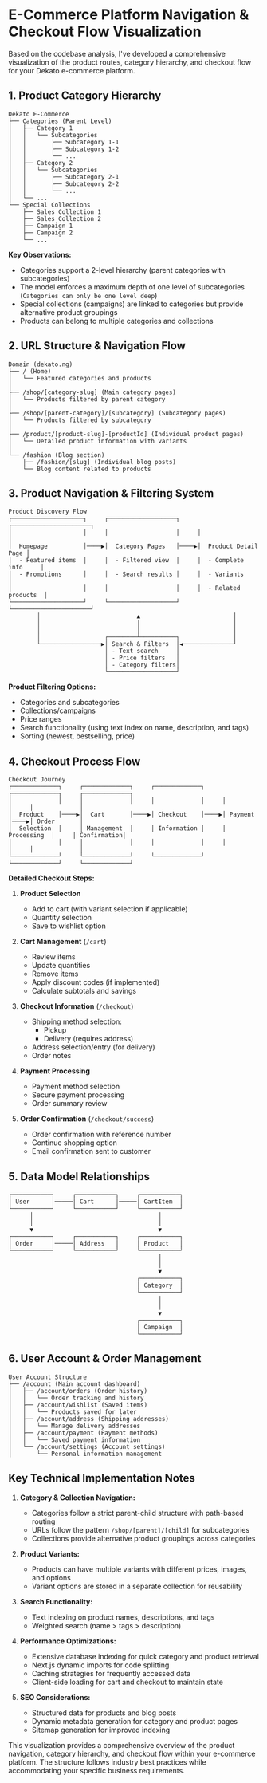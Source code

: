 # E-Commerce Platform Navigation & Checkout Flow Visualization

Based on the codebase analysis, I've developed a comprehensive visualization of the product routes, category hierarchy, and checkout flow for your Dekato e-commerce platform.

## 1. Product Category Hierarchy

```
Dekato E-Commerce
├── Categories (Parent Level)
│   ├── Category 1
│   │   └── Subcategories
│   │       ├── Subcategory 1-1
│   │       ├── Subcategory 1-2
│   │       └── ...
│   ├── Category 2
│   │   └── Subcategories
│   │       ├── Subcategory 2-1
│   │       ├── Subcategory 2-2
│   │       └── ...
│   └── ...
└── Special Collections
    ├── Sales Collection 1
    ├── Sales Collection 2
    ├── Campaign 1
    ├── Campaign 2
    └── ...
```

**Key Observations:**

- Categories support a 2-level hierarchy (parent categories with subcategories)
- The model enforces a maximum depth of one level of subcategories (`Categories can only be one level deep`)
- Special collections (campaigns) are linked to categories but provide alternative product groupings
- Products can belong to multiple categories and collections

## 2. URL Structure & Navigation Flow

```
Domain (dekato.ng)
├── / (Home)
│   └── Featured categories and products
│
├── /shop/[category-slug] (Main category pages)
│   └── Products filtered by parent category
│
├── /shop/[parent-category]/[subcategory] (Subcategory pages)
│   └── Products filtered by subcategory
│
├── /product/[product-slug]-[productId] (Individual product pages)
│   └── Detailed product information with variants
│
└── /fashion (Blog section)
    ├── /fashion/[slug] (Individual blog posts)
    └── Blog content related to products
```

## 3. Product Navigation & Filtering System

```
Product Discovery Flow
┌────────────────────┐     ┌───────────────────┐     ┌──────────────────────┐
│                    │     │                   │     │                      │
│  Homepage          │────▶│  Category Pages   │────▶│  Product Detail Page │
│  - Featured items  │     │  - Filtered view  │     │  - Complete info     │
│  - Promotions      │     │  - Search results │     │  - Variants          │
│                    │     │                   │     │  - Related products  │
└────────────────────┘     └───────────────────┘     └──────────────────────┘
        │                           ▲                          │
        │                           │                          │
        │                           │                          │
        │                  ┌────────┴──────────┐               │
        └─────────────────▶│ Search & Filters  │◀──────────────┘
                           │ - Text search     │
                           │ - Price filters   │
                           │ - Category filters│
                           └───────────────────┘
```

**Product Filtering Options:**

- Categories and subcategories
- Collections/campaigns
- Price ranges
- Search functionality (using text index on name, description, and tags)
- Sorting (newest, bestselling, price)

## 4. Checkout Process Flow

```
Checkout Journey
┌─────────────┐     ┌─────────────┐     ┌─────────────┐     ┌─────────────┐     ┌─────────────┐
│             │     │             │     │             │     │             │     │             │
│  Product    │────▶│  Cart       │────▶│ Checkout    │────▶│ Payment     │────▶│ Order       │
│  Selection  │     │ Management  │     │ Information │     │ Processing  │     │ Confirmation│
│             │     │             │     │             │     │             │     │             │
└─────────────┘     └─────────────┘     └─────────────┘     └─────────────┘     └─────────────┘
```

**Detailed Checkout Steps:**

1. **Product Selection**

   - Add to cart (with variant selection if applicable)
   - Quantity selection
   - Save to wishlist option

2. **Cart Management** (`/cart`)

   - Review items
   - Update quantities
   - Remove items
   - Apply discount codes (if implemented)
   - Calculate subtotals and savings

3. **Checkout Information** (`/checkout`)

   - Shipping method selection:
     - Pickup
     - Delivery (requires address)
   - Address selection/entry (for delivery)
   - Order notes

4. **Payment Processing**

   - Payment method selection
   - Secure payment processing
   - Order summary review

5. **Order Confirmation** (`/checkout/success`)
   - Order confirmation with reference number
   - Continue shopping option
   - Email confirmation sent to customer

## 5. Data Model Relationships

```
┌───────────┐     ┌───────────┐     ┌───────────┐
│ User      │─────│ Cart      │─────│ CartItem  │
└───────────┘     └───────────┘     └───────────┘
      │                                   │
      │                                   │
      ▼                                   ▼
┌───────────┐     ┌───────────┐     ┌───────────┐
│ Order     │─────│ Address   │     │ Product   │
└───────────┘     └───────────┘     └───────────┘
                                          │
                                          │
                                          ▼
                                    ┌───────────┐
                                    │ Category  │
                                    └───────────┘
                                          │
                                          │
                                          ▼
                                    ┌───────────┐
                                    │ Campaign  │
                                    └───────────┘
```

## 6. User Account & Order Management

```
User Account Structure
├── /account (Main account dashboard)
│   ├── /account/orders (Order history)
│   │   └── Order tracking and history
│   ├── /account/wishlist (Saved items)
│   │   └── Products saved for later
│   ├── /account/address (Shipping addresses)
│   │   └── Manage delivery addresses
│   ├── /account/payment (Payment methods)
│   │   └── Saved payment information
│   └── /account/settings (Account settings)
│       └── Personal information management
```

## Key Technical Implementation Notes

1. **Category & Collection Navigation:**

   - Categories follow a strict parent-child structure with path-based routing
   - URLs follow the pattern `/shop/[parent]/[child]` for subcategories
   - Collections provide alternative product groupings across categories

2. **Product Variants:**

   - Products can have multiple variants with different prices, images, and options
   - Variant options are stored in a separate collection for reusability

3. **Search Functionality:**

   - Text indexing on product names, descriptions, and tags
   - Weighted search (name > tags > description)

4. **Performance Optimizations:**

   - Extensive database indexing for quick category and product retrieval
   - Next.js dynamic imports for code splitting
   - Caching strategies for frequently accessed data
   - Client-side loading for cart and checkout to maintain state

5. **SEO Considerations:**
   - Structured data for products and blog posts
   - Dynamic metadata generation for category and product pages
   - Sitemap generation for improved indexing

This visualization provides a comprehensive overview of the product navigation, category hierarchy, and checkout flow within your e-commerce platform. The structure follows industry best practices while accommodating your specific business requirements.
